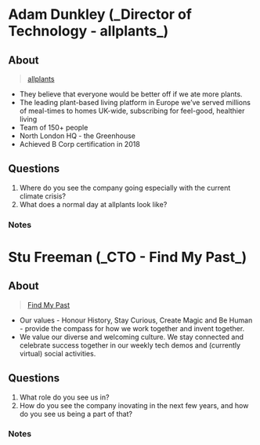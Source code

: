 # Adam Dunkley (\_Director of Technology - **allplants\_**)

## About

> [allplants](https://allplants.com/)

- They believe that everyone would be better off if we ate more plants.
-  The leading plant-based living platform in Europe we’ve served millions of meal-times to homes UK-wide, subscribing for feel-good, healthier living
- Team of 150+ people
- North London HQ - the Greenhouse
- Achieved B Corp certification in 2018


## Questions

1. Where do you see the company going especially with the current climate crisis?
2. What does a normal day at allplants look like?

### Notes

# Stu Freeman (\_CTO - **Find My Past\_**)

## About

> [Find My Past](https://www.findmypast.co.uk/)

- Our values - Honour History, Stay Curious, Create Magic and Be Human - provide the compass for how we work together and invent together. 
- We value our diverse and welcoming culture. We stay connected and celebrate success together in our weekly tech demos and (currently virtual) social activities.


## Questions

1. What role do you see us in?
2. How do you see the company inovating in the next few years, and how do you see us being a part of that?

### Notes
